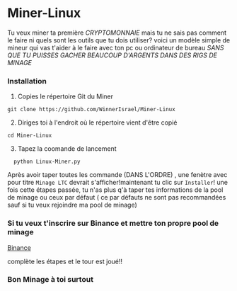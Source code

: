 # Miner-Linux
Tu veux miner ta première *CRYPTOMONNAIE* mais tu ne sais pas comment le faire ni quels sont les outils que tu dois utiliser? voici un modèle simple de mineur qui vas t'aider à le faire avec ton pc ou ordinateur de bureau _SANS QUE TU PUISSES GACHER BEAUCOUP D'ARGENTS DANS DES RIGS DE MINAGE_ 

### Installation

1. Copies le répertoire Git du Miner
```
git clone https://github.com/WinnerIsrael/Miner-Linux
```
2. Diriges toi à l'endroit où le répertoire vient d'être copié

```
cd Miner-Linux

```
3. Tapez la coomande de lancement

 ```
   python Linux-Miner.py

```

Après avoir taper toutes les commande (DANS L'ORDRE) , une fenètre avec pour titre `Minage LTC` devrait s'afficher!maintenant tu clic sur ``Installer``! une fois cette étapes passée, tu n'as plus q'à taper tes informations de la pool de minage ou ceux par défaut ( ce par défauts ne sont pas recommandées sauf si tu veux rejoindre ma pool de minage)

### Si tu veux t'inscrire sur Binance et mettre ton propre pool de minage 

[Binance](https://binance.info/activity/referral-entry/CPA?ref=CPA_00THIHN3VU)

complète les étapes et le tour est joué!!


### Bon Minage à toi surtout
   
